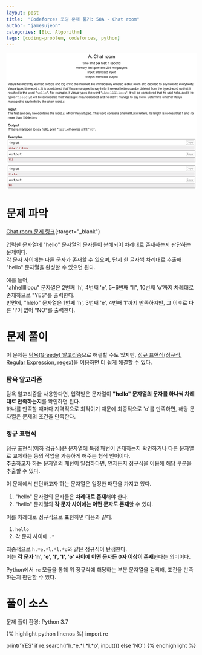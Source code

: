 ```yaml
---
layout: post
title:  "Codeforces 코딩 문제 풀기: 58A - Chat room"
author: "jamesujeon"
categories: [Etc, Algorithm]
tags: [coding-problem, codeforces, python]
---
```


![58A - Chat room](assets/codeforces_58a_chat_room.png "58A - Chat room")

# 문제 파악

[Chat room 문제 링크](http://codeforces.com/problemset/problem/58/A){:target="_blank"}

입력한 문자열에 "hello" 문자열의 문자들이 분해되어 차례대로 존재하는지 판단하는 문제이다.  
각 문자 사이에는 다른 문자가 존재할 수 있으며, 단지 한 글자씩 차례대로 추출해 "hello" 문자열을 완성할 수 있으면 된다.

예를 들어,  
"ahhellllloou" 문자열은 2번째 'h', 4번째 'e', 5~6번째 "ll", 10번째 'o'까지 차례대로 존재하므로 "YES"를 출력한다.  
반면에, "hlelo" 문자열은 1번째 'h', 3번째 'e', 4번째 'l'까지 만족하지만, 그 이후로 다른 'l'이 없어 "NO"를 출력한다.

# 문제 풀이

이 문제는 [탐욕(Greedy) 알고리즘](https://en.wikipedia.org/wiki/Greedy_algorithm)으로 해결할 수도 있지만, [정규 표현식(정규식, Regular Expression, regex)](https://ko.wikipedia.org/wiki/%EC%A0%95%EA%B7%9C_%ED%91%9C%ED%98%84%EC%8B%9D)을 이용하면 더 쉽게 해결할 수 있다.

### 탐욕 알고리즘

탐욕 알고리즘을 사용한다면, 입력받은 문자열이 **"hello" 문자열의 문자를 하나씩 차례대로 만족하는지**를 확인하면 된다.  
하나를 만족할 때마다 지역적으로 최적이기 때문에 최종적으로 'o'를 만족하면, 해당 문자열은 문제의 조건을 만족한다.

### 정규 표현식

정규 표현식(이하 정규식)은 문자열에 특정 패턴이 존재하는지 확인하거나 다른 문자열로 교체하는 등의 작업을 가능하게 해주는 형식 언어이다.  
추출하고자 하는 문자열의 패턴이 일정하다면, 언제든지 정규식을 이용해 해당 부분을 추출할 수 있다.

이 문제에서 판단하고자 하는 문자열은 일정한 패턴을 가지고 있다.  

1. "hello" 문자열의 문자들은 **차례대로 존재**해야 한다.
2. "hello" 문자열의 **각 문자 사이에는 어떤 문자도 존재**할 수 있다.

이를 차례대로 정규식으로 표현하면 다음과 같다.

1. `hello`
2. 각 문자 사이에 `.*`

최종적으로 `h.*e.*l.*l.*o`와 같은 정규식이 탄생한다.  
이는 **각 문자 'h', 'e', 'l', 'l', 'o' 사이에 어떤 문자든 0자 이상이 존재**한다는 의미이다.

Python에서 `re` 모듈을 통해 위 정규식에 해당하는 부분 문자열을 검색해, 조건을 만족하는지 판단할 수 있다.

# 풀이 소스

문제 풀이 환경: Python 3.7

{% highlight python linenos %}
import re

print('YES' if re.search(r'h.*e.*l.*l.*o', input()) else 'NO')
{% endhighlight %}
